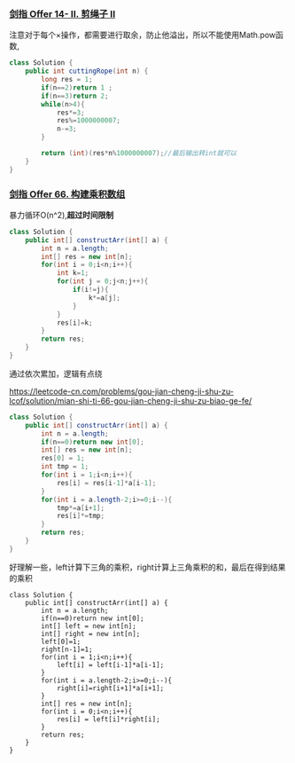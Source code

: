 ### [剑指 Offer 14- II. 剪绳子 II](https://leetcode-cn.com/problems/jian-sheng-zi-ii-lcof/)

注意对于每个×操作，都需要进行取余，防止他溢出，所以不能使用Math.pow函数,

```java
class Solution {
    public int cuttingRope(int n) {
        long res = 1;
        if(n==2)return 1 ;
        if(n==3)return 2;
        while(n>4){
            res*=3;
            res%=1000000007;
            n-=3;
        }

        return (int)(res*n%1000000007);//最后输出转int就可以
    }
}
```

### [剑指 Offer 66. 构建乘积数组](https://leetcode-cn.com/problems/gou-jian-cheng-ji-shu-zu-lcof/)

暴力循环O(n^2),**超过时间限制**

```java
class Solution {
    public int[] constructArr(int[] a) {
        int n = a.length;
        int[] res = new int[n];
        for(int i = 0;i<n;i++){
            int k=1;
            for(int j = 0;j<n;j++){
                if(i!=j){
                    k*=a[j];
                }
            }
            res[i]=k;
        }
        return res;
    }
}
```

通过依次累加，逻辑有点绕

https://leetcode-cn.com/problems/gou-jian-cheng-ji-shu-zu-lcof/solution/mian-shi-ti-66-gou-jian-cheng-ji-shu-zu-biao-ge-fe/

```java
class Solution {
    public int[] constructArr(int[] a) {
        int n = a.length;
        if(n==0)return new int[0];
        int[] res = new int[n];
        res[0] = 1;
        int tmp = 1;
        for(int i = 1;i<n;i++){
            res[i] = res[i-1]*a[i-1];
        }
        for(int i = a.length-2;i>=0;i--){
            tmp*=a[i+1];
            res[i]*=tmp;
        }
        return res;
    }
}
```

好理解一些，left计算下三角的乘积，right计算上三角乘积的和，最后在得到结果的乘积

```
class Solution {
    public int[] constructArr(int[] a) {
        int n = a.length;
        if(n==0)return new int[0];
        int[] left = new int[n];
        int[] right = new int[n];
        left[0]=1;
        right[n-1]=1;
        for(int i = 1;i<n;i++){
            left[i] = left[i-1]*a[i-1];
        }
        for(int i = a.length-2;i>=0;i--){
            right[i]=right[i+1]*a[i+1];
        }
        int[] res = new int[n];
        for(int i = 0;i<n;i++){
            res[i] = left[i]*right[i];
        }
        return res;
    }
}
```

